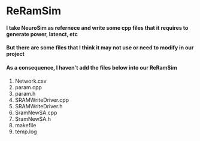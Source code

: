 # ReRamSim

#### I take NeuroSim as refernece and write some cpp files that it requires to generate power, latenct, etc

#### But there are some files that I think it may not use or need to modify in our project
#### As a consequence, I haven't add the files below into our ReRamSim
1. Network.csv
2. param.cpp
3. param.h
4. SRAMWriteDriver.cpp
5. SRAMWriteDriver.h
6. SramNewSA.cpp
7. SramNewSA.h
8. makefile
9. temp.log
